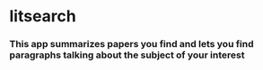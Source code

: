 # litsearch 

### This app summarizes papers you find and lets you find paragraphs talking about the subject of your interest  

